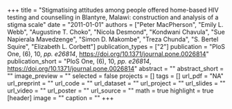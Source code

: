 +++
title = "Stigmatising attitudes among people offered home-based HIV testing and counselling in Blantyre, Malawi: construction and analysis of a stigma scale"
date = "2011-01-01"
authors = ["Peter MacPherson", "Emily L. Webb", "Augustine T. Choko", "Nicola Desmond", "Kondwani Chavula", "Sue Napierala Mavedzenge", "Simon D. Makombe", "Treza Chunda", "S. Bertel Squire", "Elizabeth L. Corbett"]
publication_types = ["2"]
publication = "PloS One, (6), 10, _pp. e26814_, https://doi.org/10.1371/journal.pone.0026814"
publication_short = "PloS One, (6), 10, _pp. e26814_, https://doi.org/10.1371/journal.pone.0026814"
abstract = ""
abstract_short = ""
image_preview = ""
selected = false
projects = []
tags = []
url_pdf = "NA"
url_preprint = ""
url_code = ""
url_dataset = ""
url_project = ""
url_slides = ""
url_video = ""
url_poster = ""
url_source = ""
math = true
highlight = true
[header]
image = ""
caption = ""
+++
